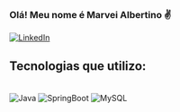 ### Olá! Meu nome é Marvei Albertino ✌️

[![LinkedIn](https://img.shields.io/badge/LinkedIn-0077B5?style=for-the-badge&logo=linkedin&logoColor=white)](https://www.linkedin.com/in/marvei-albertino-044937125/)

## Tecnologias que utilizo:
<div style="display: inline_block"><br/>
<img aLign="center" alt="Java" src="https://img.shields.io/badge/Java-ED8B00?style=for-the-badge&logo=java&logoColor=white">
<img aLign="center" alt="SpringBoot" src="https://img.shields.io/badge/Spring-6DB33F?style=for-the-badge&logo=spring&logoColor=white">
<img aLign="center" alt="MySQL" src="https://img.shields.io/badge/MySQL-005C84?style=for-the-badge&logo=mysql&logoColor=white">
</div>
